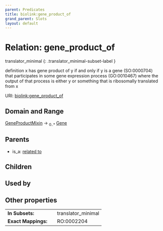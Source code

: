```yaml
---
parent: Predicates
title: biolink:gene_product_of
grand_parent: Slots
layout: default
---
```


# Relation: gene_product_of

translator_minimal
{: .translator_minimal-subset-label }


definition x has gene product of y if and only if y is a gene (SO:0000704) that participates in some gene expression process (GO:0010467) where the output of that process is either y or something that is ribosomally translated from x

URI: [biolink:gene_product_of](https://w3id.org/biolink/vocab/gene_product_of)

## Domain and Range

[GeneProductMixin](GeneProductMixin.md) ->  <sub>0..*</sub> [Gene](Gene.md)

## Parents

 *  is_a: [related to](related_to.md)

## Children


## Used by


## Other properties

|  |  |  |
| --- | --- | --- |
| **In Subsets:** | | translator_minimal |
| **Exact Mappings:** | | RO:0002204 |

